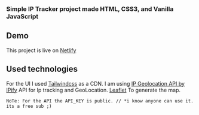 ### Simple IP Tracker project made HTML, CSS3, and Vanilla JavaScript

## Demo
This project is live on [Netlify](https://eloquent-kepler-3bfcfb.netlify.app/)

## Used technologies
For the UI I used [Tailwindcss](https://tailwindcss.com/) as a CDN.
I am using [IP Geolocation API by IPify](https://geo.ipify.org/) API for Ip tracking and GeoLocation.
[Leaflet]('https://leafletjs.com/') To generate the map.

```
NoTe: For the API the API_KEY is public. // *i know anyone can use it. its a free sub ;)
```
